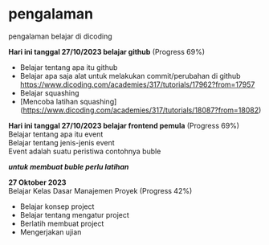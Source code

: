 # pengalaman
pengalaman belajar di dicoding

**Hari ini tanggal 27/10/2023 belajar github** (Progress 69%)
* Belajar tentang apa itu github
* Belajar apa saja alat untuk melakukan commit/perubahan di github
https://www.dicoding.com/academies/317/tutorials/17962?from=17957
* Belajar squashing
* [Mencoba latihan squashing] (https://www.dicoding.com/academies/317/tutorials/18087?from=18082)
  

**Hari ini tanggal 27/10/2023 belajar frontend pemula** (Progress 69%)
Belajar tentang apa itu event  
Belajar tentang jenis-jenis event  
Event adalah suatu peristiwa contohnya buble

***untuk membuat buble perlu latihan***


**27 Oktober 2023**<br>
Belajar Kelas Dasar Manajemen Proyek (Progress 42%)
* Belajar konsep project
* Belajar tentang mengatur project
* Berlatih membuat project
* Mengerjakan ujian 
